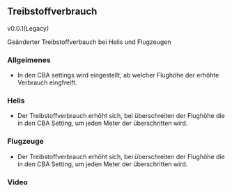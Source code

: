 ## Treibstoffverbrauch

v0.0.1(Legacy)

Geänderter Treibstoffverbauch bei Helis und Flugzeugen

### Allgeimenes 
- In den CBA settings wird eingestellt, ab welcher Flughöhe der erhöhte Verbrauch eingfreift.

### Helis
- Der Treibstoffverbrauch erhöht sich, bei überschreiten der Flughöhe die in den CBA Setting, um jeden Meter der überschritten wird. 

### Flugzeuge
- Der Treibstoffverbrauch erhöht sich, bei überschreiten der Flughöhe die in den CBA Setting, um jeden Meter der überschritten wird. 

### Video



